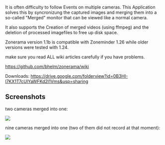 It is often difficulty to follow Events on multiple cameras. This Application solves this by syncronizung the captured images and merging them into a so-called "Merged" monitor that can be viewed like a normal camera.

It also supports the Creation of merged videos (using ffmpeg) and the deletion of processed imagefiles to free up disk space.

Zonerama version 1.1b is compatible with Zoneminder 1.26 while older versions were tested with 1.24.

make sure you read ALL wiki articles carefully if you have problems.

https://github.com/bhelm/zonerama/wiki

Downloads: https://drive.google.com/folderview?id=0B3HI-l7KX1T7cUlYaWFKd2I1Vms&usp=sharing

## Screenshots

two cameras merged into one:

![](http://rw23.de/zonerama/419-capture-scaled.jpg)

nine cameras merged into one (two of them did not record at that moment):

![](http://rw23.de/zonerama/zonerama-9-scaled.jpg)
